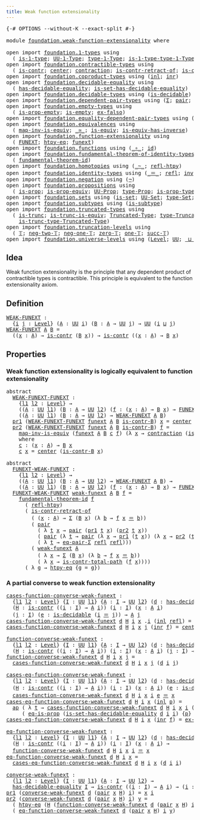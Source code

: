 ```yaml
---
title: Weak function extensionality
---
```


<pre class="Agda"><a id="54" class="Symbol">{-#</a> <a id="58" class="Keyword">OPTIONS</a> <a id="66" class="Pragma">--without-K</a> <a id="78" class="Pragma">--exact-split</a> <a id="92" class="Symbol">#-}</a>

<a id="97" class="Keyword">module</a> <a id="104" href="foundation.weak-function-extensionality.html" class="Module">foundation.weak-function-extensionality</a> <a id="144" class="Keyword">where</a>

<a id="151" class="Keyword">open</a> <a id="156" class="Keyword">import</a> <a id="163" href="foundation.1-types.html" class="Module">foundation.1-types</a> <a id="182" class="Keyword">using</a>
  <a id="190" class="Symbol">(</a> <a id="192" href="foundation-core.1-types.html#668" class="Function">is-1-type</a><a id="201" class="Symbol">;</a> <a id="203" href="foundation-core.1-types.html#734" class="Function">UU-1-Type</a><a id="212" class="Symbol">;</a> <a id="214" href="foundation-core.1-types.html#806" class="Function">type-1-Type</a><a id="225" class="Symbol">;</a> <a id="227" href="foundation-core.1-types.html#883" class="Function">is-1-type-type-1-Type</a><a id="248" class="Symbol">)</a>
<a id="250" class="Keyword">open</a> <a id="255" class="Keyword">import</a> <a id="262" href="foundation.contractible-types.html" class="Module">foundation.contractible-types</a> <a id="292" class="Keyword">using</a>
  <a id="300" class="Symbol">(</a> <a id="302" href="foundation-core.contractible-types.html#1006" class="Function">is-contr</a><a id="310" class="Symbol">;</a> <a id="312" href="foundation-core.contractible-types.html#1098" class="Function">center</a><a id="318" class="Symbol">;</a> <a id="320" href="foundation-core.contractible-types.html#1438" class="Function">contraction</a><a id="331" class="Symbol">;</a> <a id="333" href="foundation-core.contractible-types.html#2626" class="Function">is-contr-retract-of</a><a id="352" class="Symbol">;</a> <a id="354" href="foundation-core.contractible-types.html#2046" class="Function">is-contr-total-path</a><a id="373" class="Symbol">)</a>
<a id="375" class="Keyword">open</a> <a id="380" class="Keyword">import</a> <a id="387" href="foundation.coproduct-types.html" class="Module">foundation.coproduct-types</a> <a id="414" class="Keyword">using</a> <a id="420" class="Symbol">(</a><a id="421" href="foundation.coproduct-types.html#1253" class="InductiveConstructor">inl</a><a id="424" class="Symbol">;</a> <a id="426" href="foundation.coproduct-types.html#1276" class="InductiveConstructor">inr</a><a id="429" class="Symbol">)</a>
<a id="431" class="Keyword">open</a> <a id="436" class="Keyword">import</a> <a id="443" href="foundation.decidable-equality.html" class="Module">foundation.decidable-equality</a> <a id="473" class="Keyword">using</a>
  <a id="481" class="Symbol">(</a> <a id="483" href="foundation.decidable-equality.html#1799" class="Function">has-decidable-equality</a><a id="505" class="Symbol">;</a> <a id="507" href="foundation.decidable-equality.html#6967" class="Function">is-set-has-decidable-equality</a><a id="536" class="Symbol">)</a>
<a id="538" class="Keyword">open</a> <a id="543" class="Keyword">import</a> <a id="550" href="foundation.decidable-types.html" class="Module">foundation.decidable-types</a> <a id="577" class="Keyword">using</a> <a id="583" class="Symbol">(</a><a id="584" href="foundation.decidable-types.html#1918" class="Function">is-decidable</a><a id="596" class="Symbol">)</a>
<a id="598" class="Keyword">open</a> <a id="603" class="Keyword">import</a> <a id="610" href="foundation.dependent-pair-types.html" class="Module">foundation.dependent-pair-types</a> <a id="642" class="Keyword">using</a> <a id="648" class="Symbol">(</a><a id="649" href="foundation-core.dependent-pair-types.html#515" class="Record">Σ</a><a id="650" class="Symbol">;</a> <a id="652" href="foundation-core.dependent-pair-types.html#588" class="InductiveConstructor">pair</a><a id="656" class="Symbol">;</a> <a id="658" href="foundation-core.dependent-pair-types.html#605" class="Field">pr1</a><a id="661" class="Symbol">;</a> <a id="663" href="foundation-core.dependent-pair-types.html#617" class="Field">pr2</a><a id="666" class="Symbol">)</a>
<a id="668" class="Keyword">open</a> <a id="673" class="Keyword">import</a> <a id="680" href="foundation.empty-types.html" class="Module">foundation.empty-types</a> <a id="703" class="Keyword">using</a>
  <a id="711" class="Symbol">(</a> <a id="713" href="foundation-core.empty-types.html#2377" class="Function">is-prop-empty</a><a id="726" class="Symbol">;</a> <a id="728" href="foundation-core.empty-types.html#1228" class="Function">is-empty</a><a id="736" class="Symbol">;</a> <a id="738" href="foundation-core.empty-types.html#1160" class="Function">ex-falso</a><a id="746" class="Symbol">)</a>
<a id="748" class="Keyword">open</a> <a id="753" class="Keyword">import</a> <a id="760" href="foundation.equality-dependent-pair-types.html" class="Module">foundation.equality-dependent-pair-types</a> <a id="801" class="Keyword">using</a> <a id="807" class="Symbol">(</a><a id="808" href="foundation.equality-dependent-pair-types.html#1481" class="Function">eq-pair-Σ</a><a id="817" class="Symbol">)</a>
<a id="819" class="Keyword">open</a> <a id="824" class="Keyword">import</a> <a id="831" href="foundation.equivalences.html" class="Module">foundation.equivalences</a> <a id="855" class="Keyword">using</a>
  <a id="863" class="Symbol">(</a> <a id="865" href="foundation-core.equivalences.html#4187" class="Function">map-inv-is-equiv</a><a id="881" class="Symbol">;</a> <a id="883" href="foundation-core.equivalences.html#1621" class="Function Operator">_≃_</a><a id="886" class="Symbol">;</a> <a id="888" href="foundation-core.equivalences.html#1556" class="Function">is-equiv</a><a id="896" class="Symbol">;</a> <a id="898" href="foundation-core.equivalences.html#3013" class="Function">is-equiv-has-inverse</a><a id="918" class="Symbol">)</a>
<a id="920" class="Keyword">open</a> <a id="925" class="Keyword">import</a> <a id="932" href="foundation.function-extensionality.html" class="Module">foundation.function-extensionality</a> <a id="967" class="Keyword">using</a>
  <a id="975" class="Symbol">(</a> <a id="977" href="foundation-core.function-extensionality.html#1047" class="Function">FUNEXT</a><a id="983" class="Symbol">;</a> <a id="985" href="foundation-core.function-extensionality.html#965" class="Function">htpy-eq</a><a id="992" class="Symbol">;</a> <a id="994" href="foundation-core.function-extensionality.html#1258" class="Postulate">funext</a><a id="1000" class="Symbol">)</a>
<a id="1002" class="Keyword">open</a> <a id="1007" class="Keyword">import</a> <a id="1014" href="foundation.functions.html" class="Module">foundation.functions</a> <a id="1035" class="Keyword">using</a> <a id="1041" class="Symbol">(</a><a id="1042" href="foundation-core.functions.html#420" class="Function Operator">_∘_</a><a id="1045" class="Symbol">;</a> <a id="1047" href="foundation-core.functions.html#322" class="Function">id</a><a id="1049" class="Symbol">)</a>
<a id="1051" class="Keyword">open</a> <a id="1056" class="Keyword">import</a> <a id="1063" href="foundation.fundamental-theorem-of-identity-types.html" class="Module">foundation.fundamental-theorem-of-identity-types</a> <a id="1112" class="Keyword">using</a>
  <a id="1120" class="Symbol">(</a> <a id="1122" href="foundation-core.fundamental-theorem-of-identity-types.html#1904" class="Function">fundamental-theorem-id</a><a id="1144" class="Symbol">)</a>
<a id="1146" class="Keyword">open</a> <a id="1151" class="Keyword">import</a> <a id="1158" href="foundation.homotopies.html" class="Module">foundation.homotopies</a> <a id="1180" class="Keyword">using</a> <a id="1186" class="Symbol">(</a><a id="1187" href="foundation-core.homotopies.html#627" class="Function Operator">_~_</a><a id="1190" class="Symbol">;</a> <a id="1192" href="foundation-core.homotopies.html#741" class="Function">refl-htpy</a><a id="1201" class="Symbol">)</a>
<a id="1203" class="Keyword">open</a> <a id="1208" class="Keyword">import</a> <a id="1215" href="foundation.identity-types.html" class="Module">foundation.identity-types</a> <a id="1241" class="Keyword">using</a> <a id="1247" class="Symbol">(</a><a id="1248" href="foundation-core.identity-types.html#1865" class="Function Operator">_＝_</a><a id="1251" class="Symbol">;</a> <a id="1253" href="foundation-core.identity-types.html#1820" class="InductiveConstructor">refl</a><a id="1257" class="Symbol">;</a> <a id="1259" href="foundation-core.identity-types.html#2729" class="Function">inv</a><a id="1262" class="Symbol">;</a> <a id="1264" href="foundation-core.identity-types.html#2425" class="Function Operator">_∙_</a><a id="1267" class="Symbol">;</a> <a id="1269" href="foundation-core.identity-types.html#4003" class="Function">ap</a><a id="1271" class="Symbol">)</a>
<a id="1273" class="Keyword">open</a> <a id="1278" class="Keyword">import</a> <a id="1285" href="foundation.negation.html" class="Module">foundation.negation</a> <a id="1305" class="Keyword">using</a> <a id="1311" class="Symbol">(</a><a id="1312" href="foundation-core.negation.html#465" class="Function">¬</a><a id="1313" class="Symbol">)</a>
<a id="1315" class="Keyword">open</a> <a id="1320" class="Keyword">import</a> <a id="1327" href="foundation.propositions.html" class="Module">foundation.propositions</a> <a id="1351" class="Keyword">using</a>
  <a id="1359" class="Symbol">(</a> <a id="1361" href="foundation-core.propositions.html#1309" class="Function">is-prop</a><a id="1368" class="Symbol">;</a> <a id="1370" href="foundation-core.propositions.html#4526" class="Function">is-prop-equiv</a><a id="1383" class="Symbol">;</a> <a id="1385" href="foundation-core.propositions.html#1393" class="Function">UU-Prop</a><a id="1392" class="Symbol">;</a> <a id="1394" href="foundation-core.propositions.html#1495" class="Function">type-Prop</a><a id="1403" class="Symbol">;</a> <a id="1405" href="foundation-core.propositions.html#1562" class="Function">is-prop-type-Prop</a><a id="1422" class="Symbol">;</a> <a id="1424" href="foundation-core.propositions.html#2719" class="Function">eq-is-prop</a><a id="1434" class="Symbol">)</a>
<a id="1436" class="Keyword">open</a> <a id="1441" class="Keyword">import</a> <a id="1448" href="foundation.sets.html" class="Module">foundation.sets</a> <a id="1464" class="Keyword">using</a> <a id="1470" class="Symbol">(</a><a id="1471" href="foundation-core.sets.html#1113" class="Function">is-set</a><a id="1477" class="Symbol">;</a> <a id="1479" href="foundation-core.sets.html#1190" class="Function">UU-Set</a><a id="1485" class="Symbol">;</a> <a id="1487" href="foundation-core.sets.html#1304" class="Function">type-Set</a><a id="1495" class="Symbol">;</a> <a id="1497" href="foundation-core.sets.html#1355" class="Function">is-set-type-Set</a><a id="1512" class="Symbol">)</a>
<a id="1514" class="Keyword">open</a> <a id="1519" class="Keyword">import</a> <a id="1526" href="foundation.subtypes.html" class="Module">foundation.subtypes</a> <a id="1546" class="Keyword">using</a> <a id="1552" class="Symbol">(</a><a id="1553" href="foundation-core.subtypes.html#2088" class="Function">is-subtype</a><a id="1563" class="Symbol">)</a>
<a id="1565" class="Keyword">open</a> <a id="1570" class="Keyword">import</a> <a id="1577" href="foundation.truncated-types.html" class="Module">foundation.truncated-types</a> <a id="1604" class="Keyword">using</a>
  <a id="1612" class="Symbol">(</a> <a id="1614" href="foundation-core.truncated-types.html#1741" class="Function">is-trunc</a><a id="1622" class="Symbol">;</a> <a id="1624" href="foundation-core.truncated-types.html#4163" class="Function">is-trunc-is-equiv</a><a id="1641" class="Symbol">;</a> <a id="1643" href="foundation-core.truncated-types.html#1925" class="Function">Truncated-Type</a><a id="1657" class="Symbol">;</a> <a id="1659" href="foundation-core.truncated-types.html#2060" class="Function">type-Truncated-Type</a><a id="1678" class="Symbol">;</a>
    <a id="1684" href="foundation-core.truncated-types.html#2152" class="Function">is-trunc-type-Truncated-Type</a><a id="1712" class="Symbol">)</a>
<a id="1714" class="Keyword">open</a> <a id="1719" class="Keyword">import</a> <a id="1726" href="foundation.truncation-levels.html" class="Module">foundation.truncation-levels</a> <a id="1755" class="Keyword">using</a>
  <a id="1763" class="Symbol">(</a> <a id="1765" href="foundation-core.truncation-levels.html#395" class="Datatype">𝕋</a><a id="1766" class="Symbol">;</a> <a id="1768" href="foundation-core.truncation-levels.html#416" class="InductiveConstructor">neg-two-𝕋</a><a id="1777" class="Symbol">;</a> <a id="1779" href="foundation-core.truncation-levels.html#448" class="Function">neg-one-𝕋</a><a id="1788" class="Symbol">;</a> <a id="1790" href="foundation-core.truncation-levels.html#492" class="Function">zero-𝕋</a><a id="1796" class="Symbol">;</a> <a id="1798" href="foundation-core.truncation-levels.html#530" class="Function">one-𝕋</a><a id="1803" class="Symbol">;</a> <a id="1805" href="foundation-core.truncation-levels.html#432" class="InductiveConstructor">succ-𝕋</a><a id="1811" class="Symbol">)</a>
<a id="1813" class="Keyword">open</a> <a id="1818" class="Keyword">import</a> <a id="1825" href="foundation.universe-levels.html" class="Module">foundation.universe-levels</a> <a id="1852" class="Keyword">using</a> <a id="1858" class="Symbol">(</a><a id="1859" href="Agda.Primitive.html#597" class="Postulate">Level</a><a id="1864" class="Symbol">;</a> <a id="1866" href="foundation-core.universe-levels.html#235" class="Primitive">UU</a><a id="1868" class="Symbol">;</a> <a id="1870" href="Agda.Primitive.html#810" class="Primitive Operator">_⊔_</a><a id="1873" class="Symbol">)</a>
</pre>
## Idea

Weak function extensionality is the principle that any dependent product of contractible types is contractible. This principle is equivalent to the function extensionality axiom.

## Definition

<pre class="Agda"><a id="WEAK-FUNEXT"></a><a id="2092" href="foundation.weak-function-extensionality.html#2092" class="Function">WEAK-FUNEXT</a> <a id="2104" class="Symbol">:</a>
  <a id="2108" class="Symbol">{</a><a id="2109" href="foundation.weak-function-extensionality.html#2109" class="Bound">i</a> <a id="2111" href="foundation.weak-function-extensionality.html#2111" class="Bound">j</a> <a id="2113" class="Symbol">:</a> <a id="2115" href="Agda.Primitive.html#597" class="Postulate">Level</a><a id="2120" class="Symbol">}</a> <a id="2122" class="Symbol">(</a><a id="2123" href="foundation.weak-function-extensionality.html#2123" class="Bound">A</a> <a id="2125" class="Symbol">:</a> <a id="2127" href="foundation-core.universe-levels.html#235" class="Primitive">UU</a> <a id="2130" href="foundation.weak-function-extensionality.html#2109" class="Bound">i</a><a id="2131" class="Symbol">)</a> <a id="2133" class="Symbol">(</a><a id="2134" href="foundation.weak-function-extensionality.html#2134" class="Bound">B</a> <a id="2136" class="Symbol">:</a> <a id="2138" href="foundation.weak-function-extensionality.html#2123" class="Bound">A</a> <a id="2140" class="Symbol">→</a> <a id="2142" href="foundation-core.universe-levels.html#235" class="Primitive">UU</a> <a id="2145" href="foundation.weak-function-extensionality.html#2111" class="Bound">j</a><a id="2146" class="Symbol">)</a> <a id="2148" class="Symbol">→</a> <a id="2150" href="foundation-core.universe-levels.html#235" class="Primitive">UU</a> <a id="2153" class="Symbol">(</a><a id="2154" href="foundation.weak-function-extensionality.html#2109" class="Bound">i</a> <a id="2156" href="Agda.Primitive.html#810" class="Primitive Operator">⊔</a> <a id="2158" href="foundation.weak-function-extensionality.html#2111" class="Bound">j</a><a id="2159" class="Symbol">)</a>
<a id="2161" href="foundation.weak-function-extensionality.html#2092" class="Function">WEAK-FUNEXT</a> <a id="2173" href="foundation.weak-function-extensionality.html#2173" class="Bound">A</a> <a id="2175" href="foundation.weak-function-extensionality.html#2175" class="Bound">B</a> <a id="2177" class="Symbol">=</a>
  <a id="2181" class="Symbol">((</a><a id="2183" href="foundation.weak-function-extensionality.html#2183" class="Bound">x</a> <a id="2185" class="Symbol">:</a> <a id="2187" href="foundation.weak-function-extensionality.html#2173" class="Bound">A</a><a id="2188" class="Symbol">)</a> <a id="2190" class="Symbol">→</a> <a id="2192" href="foundation-core.contractible-types.html#1006" class="Function">is-contr</a> <a id="2201" class="Symbol">(</a><a id="2202" href="foundation.weak-function-extensionality.html#2175" class="Bound">B</a> <a id="2204" href="foundation.weak-function-extensionality.html#2183" class="Bound">x</a><a id="2205" class="Symbol">))</a> <a id="2208" class="Symbol">→</a> <a id="2210" href="foundation-core.contractible-types.html#1006" class="Function">is-contr</a> <a id="2219" class="Symbol">((</a><a id="2221" href="foundation.weak-function-extensionality.html#2221" class="Bound">x</a> <a id="2223" class="Symbol">:</a> <a id="2225" href="foundation.weak-function-extensionality.html#2173" class="Bound">A</a><a id="2226" class="Symbol">)</a> <a id="2228" class="Symbol">→</a> <a id="2230" href="foundation.weak-function-extensionality.html#2175" class="Bound">B</a> <a id="2232" href="foundation.weak-function-extensionality.html#2221" class="Bound">x</a><a id="2233" class="Symbol">)</a>
</pre>
## Properties

### Weak function extensionality is logically equivalent to function extensionality

<pre class="Agda"><a id="2348" class="Keyword">abstract</a>
  <a id="WEAK-FUNEXT-FUNEXT"></a><a id="2359" href="foundation.weak-function-extensionality.html#2359" class="Function">WEAK-FUNEXT-FUNEXT</a> <a id="2378" class="Symbol">:</a>
    <a id="2384" class="Symbol">{</a><a id="2385" href="foundation.weak-function-extensionality.html#2385" class="Bound">l1</a> <a id="2388" href="foundation.weak-function-extensionality.html#2388" class="Bound">l2</a> <a id="2391" class="Symbol">:</a> <a id="2393" href="Agda.Primitive.html#597" class="Postulate">Level</a><a id="2398" class="Symbol">}</a> <a id="2400" class="Symbol">→</a>
    <a id="2406" class="Symbol">((</a><a id="2408" href="foundation.weak-function-extensionality.html#2408" class="Bound">A</a> <a id="2410" class="Symbol">:</a> <a id="2412" href="foundation-core.universe-levels.html#235" class="Primitive">UU</a> <a id="2415" href="foundation.weak-function-extensionality.html#2385" class="Bound">l1</a><a id="2417" class="Symbol">)</a> <a id="2419" class="Symbol">(</a><a id="2420" href="foundation.weak-function-extensionality.html#2420" class="Bound">B</a> <a id="2422" class="Symbol">:</a> <a id="2424" href="foundation.weak-function-extensionality.html#2408" class="Bound">A</a> <a id="2426" class="Symbol">→</a> <a id="2428" href="foundation-core.universe-levels.html#235" class="Primitive">UU</a> <a id="2431" href="foundation.weak-function-extensionality.html#2388" class="Bound">l2</a><a id="2433" class="Symbol">)</a> <a id="2435" class="Symbol">(</a><a id="2436" href="foundation.weak-function-extensionality.html#2436" class="Bound">f</a> <a id="2438" class="Symbol">:</a> <a id="2440" class="Symbol">(</a><a id="2441" href="foundation.weak-function-extensionality.html#2441" class="Bound">x</a> <a id="2443" class="Symbol">:</a> <a id="2445" href="foundation.weak-function-extensionality.html#2408" class="Bound">A</a><a id="2446" class="Symbol">)</a> <a id="2448" class="Symbol">→</a> <a id="2450" href="foundation.weak-function-extensionality.html#2420" class="Bound">B</a> <a id="2452" href="foundation.weak-function-extensionality.html#2441" class="Bound">x</a><a id="2453" class="Symbol">)</a> <a id="2455" class="Symbol">→</a> <a id="2457" href="foundation-core.function-extensionality.html#1047" class="Function">FUNEXT</a> <a id="2464" href="foundation.weak-function-extensionality.html#2436" class="Bound">f</a><a id="2465" class="Symbol">)</a> <a id="2467" class="Symbol">→</a>
    <a id="2473" class="Symbol">((</a><a id="2475" href="foundation.weak-function-extensionality.html#2475" class="Bound">A</a> <a id="2477" class="Symbol">:</a> <a id="2479" href="foundation-core.universe-levels.html#235" class="Primitive">UU</a> <a id="2482" href="foundation.weak-function-extensionality.html#2385" class="Bound">l1</a><a id="2484" class="Symbol">)</a> <a id="2486" class="Symbol">(</a><a id="2487" href="foundation.weak-function-extensionality.html#2487" class="Bound">B</a> <a id="2489" class="Symbol">:</a> <a id="2491" href="foundation.weak-function-extensionality.html#2475" class="Bound">A</a> <a id="2493" class="Symbol">→</a> <a id="2495" href="foundation-core.universe-levels.html#235" class="Primitive">UU</a> <a id="2498" href="foundation.weak-function-extensionality.html#2388" class="Bound">l2</a><a id="2500" class="Symbol">)</a> <a id="2502" class="Symbol">→</a> <a id="2504" href="foundation.weak-function-extensionality.html#2092" class="Function">WEAK-FUNEXT</a> <a id="2516" href="foundation.weak-function-extensionality.html#2475" class="Bound">A</a> <a id="2518" href="foundation.weak-function-extensionality.html#2487" class="Bound">B</a><a id="2519" class="Symbol">)</a>
  <a id="2523" href="foundation-core.dependent-pair-types.html#605" class="Field">pr1</a> <a id="2527" class="Symbol">(</a><a id="2528" href="foundation.weak-function-extensionality.html#2359" class="Function">WEAK-FUNEXT-FUNEXT</a> <a id="2547" href="foundation.weak-function-extensionality.html#2547" class="Bound">funext</a> <a id="2554" href="foundation.weak-function-extensionality.html#2554" class="Bound">A</a> <a id="2556" href="foundation.weak-function-extensionality.html#2556" class="Bound">B</a> <a id="2558" href="foundation.weak-function-extensionality.html#2558" class="Bound">is-contr-B</a><a id="2568" class="Symbol">)</a> <a id="2570" href="foundation.weak-function-extensionality.html#2570" class="Bound">x</a> <a id="2572" class="Symbol">=</a> <a id="2574" href="foundation-core.contractible-types.html#1098" class="Function">center</a> <a id="2581" class="Symbol">(</a><a id="2582" href="foundation.weak-function-extensionality.html#2558" class="Bound">is-contr-B</a> <a id="2593" href="foundation.weak-function-extensionality.html#2570" class="Bound">x</a><a id="2594" class="Symbol">)</a>
  <a id="2598" href="foundation-core.dependent-pair-types.html#617" class="Field">pr2</a> <a id="2602" class="Symbol">(</a><a id="2603" href="foundation.weak-function-extensionality.html#2359" class="Function">WEAK-FUNEXT-FUNEXT</a> <a id="2622" href="foundation.weak-function-extensionality.html#2622" class="Bound">funext</a> <a id="2629" href="foundation.weak-function-extensionality.html#2629" class="Bound">A</a> <a id="2631" href="foundation.weak-function-extensionality.html#2631" class="Bound">B</a> <a id="2633" href="foundation.weak-function-extensionality.html#2633" class="Bound">is-contr-B</a><a id="2643" class="Symbol">)</a> <a id="2645" href="foundation.weak-function-extensionality.html#2645" class="Bound">f</a> <a id="2647" class="Symbol">=</a>
    <a id="2653" href="foundation-core.equivalences.html#4187" class="Function">map-inv-is-equiv</a> <a id="2670" class="Symbol">(</a><a id="2671" href="foundation.weak-function-extensionality.html#2622" class="Bound">funext</a> <a id="2678" href="foundation.weak-function-extensionality.html#2629" class="Bound">A</a> <a id="2680" href="foundation.weak-function-extensionality.html#2631" class="Bound">B</a> <a id="2682" href="foundation.weak-function-extensionality.html#2742" class="Function">c</a> <a id="2684" href="foundation.weak-function-extensionality.html#2645" class="Bound">f</a><a id="2685" class="Symbol">)</a> <a id="2687" class="Symbol">(λ</a> <a id="2690" href="foundation.weak-function-extensionality.html#2690" class="Bound">x</a> <a id="2692" class="Symbol">→</a> <a id="2694" href="foundation-core.contractible-types.html#1438" class="Function">contraction</a> <a id="2706" class="Symbol">(</a><a id="2707" href="foundation.weak-function-extensionality.html#2633" class="Bound">is-contr-B</a> <a id="2718" href="foundation.weak-function-extensionality.html#2690" class="Bound">x</a><a id="2719" class="Symbol">)</a> <a id="2721" class="Symbol">(</a><a id="2722" href="foundation.weak-function-extensionality.html#2645" class="Bound">f</a> <a id="2724" href="foundation.weak-function-extensionality.html#2690" class="Bound">x</a><a id="2725" class="Symbol">))</a>
    <a id="2732" class="Keyword">where</a>
    <a id="2742" href="foundation.weak-function-extensionality.html#2742" class="Function">c</a> <a id="2744" class="Symbol">:</a> <a id="2746" class="Symbol">(</a><a id="2747" href="foundation.weak-function-extensionality.html#2747" class="Bound">x</a> <a id="2749" class="Symbol">:</a> <a id="2751" href="foundation.weak-function-extensionality.html#2629" class="Bound">A</a><a id="2752" class="Symbol">)</a> <a id="2754" class="Symbol">→</a> <a id="2756" href="foundation.weak-function-extensionality.html#2631" class="Bound">B</a> <a id="2758" href="foundation.weak-function-extensionality.html#2747" class="Bound">x</a>
    <a id="2764" href="foundation.weak-function-extensionality.html#2742" class="Function">c</a> <a id="2766" href="foundation.weak-function-extensionality.html#2766" class="Bound">x</a> <a id="2768" class="Symbol">=</a> <a id="2770" href="foundation-core.contractible-types.html#1098" class="Function">center</a> <a id="2777" class="Symbol">(</a><a id="2778" href="foundation.weak-function-extensionality.html#2633" class="Bound">is-contr-B</a> <a id="2789" href="foundation.weak-function-extensionality.html#2766" class="Bound">x</a><a id="2790" class="Symbol">)</a>

<a id="2793" class="Keyword">abstract</a>
  <a id="FUNEXT-WEAK-FUNEXT"></a><a id="2804" href="foundation.weak-function-extensionality.html#2804" class="Function">FUNEXT-WEAK-FUNEXT</a> <a id="2823" class="Symbol">:</a>
    <a id="2829" class="Symbol">{</a><a id="2830" href="foundation.weak-function-extensionality.html#2830" class="Bound">l1</a> <a id="2833" href="foundation.weak-function-extensionality.html#2833" class="Bound">l2</a> <a id="2836" class="Symbol">:</a> <a id="2838" href="Agda.Primitive.html#597" class="Postulate">Level</a><a id="2843" class="Symbol">}</a> <a id="2845" class="Symbol">→</a>
    <a id="2851" class="Symbol">((</a><a id="2853" href="foundation.weak-function-extensionality.html#2853" class="Bound">A</a> <a id="2855" class="Symbol">:</a> <a id="2857" href="foundation-core.universe-levels.html#235" class="Primitive">UU</a> <a id="2860" href="foundation.weak-function-extensionality.html#2830" class="Bound">l1</a><a id="2862" class="Symbol">)</a> <a id="2864" class="Symbol">(</a><a id="2865" href="foundation.weak-function-extensionality.html#2865" class="Bound">B</a> <a id="2867" class="Symbol">:</a> <a id="2869" href="foundation.weak-function-extensionality.html#2853" class="Bound">A</a> <a id="2871" class="Symbol">→</a> <a id="2873" href="foundation-core.universe-levels.html#235" class="Primitive">UU</a> <a id="2876" href="foundation.weak-function-extensionality.html#2833" class="Bound">l2</a><a id="2878" class="Symbol">)</a> <a id="2880" class="Symbol">→</a> <a id="2882" href="foundation.weak-function-extensionality.html#2092" class="Function">WEAK-FUNEXT</a> <a id="2894" href="foundation.weak-function-extensionality.html#2853" class="Bound">A</a> <a id="2896" href="foundation.weak-function-extensionality.html#2865" class="Bound">B</a><a id="2897" class="Symbol">)</a> <a id="2899" class="Symbol">→</a>
    <a id="2905" class="Symbol">((</a><a id="2907" href="foundation.weak-function-extensionality.html#2907" class="Bound">A</a> <a id="2909" class="Symbol">:</a> <a id="2911" href="foundation-core.universe-levels.html#235" class="Primitive">UU</a> <a id="2914" href="foundation.weak-function-extensionality.html#2830" class="Bound">l1</a><a id="2916" class="Symbol">)</a> <a id="2918" class="Symbol">(</a><a id="2919" href="foundation.weak-function-extensionality.html#2919" class="Bound">B</a> <a id="2921" class="Symbol">:</a> <a id="2923" href="foundation.weak-function-extensionality.html#2907" class="Bound">A</a> <a id="2925" class="Symbol">→</a> <a id="2927" href="foundation-core.universe-levels.html#235" class="Primitive">UU</a> <a id="2930" href="foundation.weak-function-extensionality.html#2833" class="Bound">l2</a><a id="2932" class="Symbol">)</a> <a id="2934" class="Symbol">(</a><a id="2935" href="foundation.weak-function-extensionality.html#2935" class="Bound">f</a> <a id="2937" class="Symbol">:</a> <a id="2939" class="Symbol">(</a><a id="2940" href="foundation.weak-function-extensionality.html#2940" class="Bound">x</a> <a id="2942" class="Symbol">:</a> <a id="2944" href="foundation.weak-function-extensionality.html#2907" class="Bound">A</a><a id="2945" class="Symbol">)</a> <a id="2947" class="Symbol">→</a> <a id="2949" href="foundation.weak-function-extensionality.html#2919" class="Bound">B</a> <a id="2951" href="foundation.weak-function-extensionality.html#2940" class="Bound">x</a><a id="2952" class="Symbol">)</a> <a id="2954" class="Symbol">→</a> <a id="2956" href="foundation-core.function-extensionality.html#1047" class="Function">FUNEXT</a> <a id="2963" href="foundation.weak-function-extensionality.html#2935" class="Bound">f</a><a id="2964" class="Symbol">)</a>
  <a id="2968" href="foundation.weak-function-extensionality.html#2804" class="Function">FUNEXT-WEAK-FUNEXT</a> <a id="2987" href="foundation.weak-function-extensionality.html#2987" class="Bound">weak-funext</a> <a id="2999" href="foundation.weak-function-extensionality.html#2999" class="Bound">A</a> <a id="3001" href="foundation.weak-function-extensionality.html#3001" class="Bound">B</a> <a id="3003" href="foundation.weak-function-extensionality.html#3003" class="Bound">f</a> <a id="3005" class="Symbol">=</a>
    <a id="3011" href="foundation-core.fundamental-theorem-of-identity-types.html#1904" class="Function">fundamental-theorem-id</a> <a id="3034" href="foundation.weak-function-extensionality.html#3003" class="Bound">f</a>
      <a id="3042" class="Symbol">(</a> <a id="3044" href="foundation-core.homotopies.html#741" class="Function">refl-htpy</a><a id="3053" class="Symbol">)</a>
      <a id="3061" class="Symbol">(</a> <a id="3063" href="foundation-core.contractible-types.html#2626" class="Function">is-contr-retract-of</a>
        <a id="3091" class="Symbol">(</a> <a id="3093" class="Symbol">(</a><a id="3094" href="foundation.weak-function-extensionality.html#3094" class="Bound">x</a> <a id="3096" class="Symbol">:</a> <a id="3098" href="foundation.weak-function-extensionality.html#2999" class="Bound">A</a><a id="3099" class="Symbol">)</a> <a id="3101" class="Symbol">→</a> <a id="3103" href="foundation-core.dependent-pair-types.html#515" class="Record">Σ</a> <a id="3105" class="Symbol">(</a><a id="3106" href="foundation.weak-function-extensionality.html#3001" class="Bound">B</a> <a id="3108" href="foundation.weak-function-extensionality.html#3094" class="Bound">x</a><a id="3109" class="Symbol">)</a> <a id="3111" class="Symbol">(λ</a> <a id="3114" href="foundation.weak-function-extensionality.html#3114" class="Bound">b</a> <a id="3116" class="Symbol">→</a> <a id="3118" href="foundation.weak-function-extensionality.html#3003" class="Bound">f</a> <a id="3120" href="foundation.weak-function-extensionality.html#3094" class="Bound">x</a> <a id="3122" href="foundation-core.identity-types.html#1865" class="Function Operator">＝</a> <a id="3124" href="foundation.weak-function-extensionality.html#3114" class="Bound">b</a><a id="3125" class="Symbol">))</a>
        <a id="3136" class="Symbol">(</a> <a id="3138" href="foundation-core.dependent-pair-types.html#588" class="InductiveConstructor">pair</a>
          <a id="3153" class="Symbol">(</a> <a id="3155" class="Symbol">λ</a> <a id="3157" href="foundation.weak-function-extensionality.html#3157" class="Bound">t</a> <a id="3159" href="foundation.weak-function-extensionality.html#3159" class="Bound">x</a> <a id="3161" class="Symbol">→</a> <a id="3163" href="foundation-core.dependent-pair-types.html#588" class="InductiveConstructor">pair</a> <a id="3168" class="Symbol">(</a><a id="3169" href="foundation-core.dependent-pair-types.html#605" class="Field">pr1</a> <a id="3173" href="foundation.weak-function-extensionality.html#3157" class="Bound">t</a> <a id="3175" href="foundation.weak-function-extensionality.html#3159" class="Bound">x</a><a id="3176" class="Symbol">)</a> <a id="3178" class="Symbol">(</a><a id="3179" href="foundation-core.dependent-pair-types.html#617" class="Field">pr2</a> <a id="3183" href="foundation.weak-function-extensionality.html#3157" class="Bound">t</a> <a id="3185" href="foundation.weak-function-extensionality.html#3159" class="Bound">x</a><a id="3186" class="Symbol">))</a>
          <a id="3199" class="Symbol">(</a> <a id="3201" href="foundation-core.dependent-pair-types.html#588" class="InductiveConstructor">pair</a> <a id="3206" class="Symbol">(λ</a> <a id="3209" href="foundation.weak-function-extensionality.html#3209" class="Bound">t</a> <a id="3211" class="Symbol">→</a> <a id="3213" href="foundation-core.dependent-pair-types.html#588" class="InductiveConstructor">pair</a> <a id="3218" class="Symbol">(λ</a> <a id="3221" href="foundation.weak-function-extensionality.html#3221" class="Bound">x</a> <a id="3223" class="Symbol">→</a> <a id="3225" href="foundation-core.dependent-pair-types.html#605" class="Field">pr1</a> <a id="3229" class="Symbol">(</a><a id="3230" href="foundation.weak-function-extensionality.html#3209" class="Bound">t</a> <a id="3232" href="foundation.weak-function-extensionality.html#3221" class="Bound">x</a><a id="3233" class="Symbol">))</a> <a id="3236" class="Symbol">(λ</a> <a id="3239" href="foundation.weak-function-extensionality.html#3239" class="Bound">x</a> <a id="3241" class="Symbol">→</a> <a id="3243" href="foundation-core.dependent-pair-types.html#617" class="Field">pr2</a> <a id="3247" class="Symbol">(</a><a id="3248" href="foundation.weak-function-extensionality.html#3209" class="Bound">t</a> <a id="3250" href="foundation.weak-function-extensionality.html#3239" class="Bound">x</a><a id="3251" class="Symbol">)))</a>
          <a id="3265" class="Symbol">(</a> <a id="3267" class="Symbol">λ</a> <a id="3269" href="foundation.weak-function-extensionality.html#3269" class="Bound">t</a> <a id="3271" class="Symbol">→</a> <a id="3273" href="foundation.equality-dependent-pair-types.html#1481" class="Function">eq-pair-Σ</a> <a id="3283" href="foundation-core.identity-types.html#1820" class="InductiveConstructor">refl</a> <a id="3288" href="foundation-core.identity-types.html#1820" class="InductiveConstructor">refl</a><a id="3292" class="Symbol">)))</a>
        <a id="3304" class="Symbol">(</a> <a id="3306" href="foundation.weak-function-extensionality.html#2987" class="Bound">weak-funext</a> <a id="3318" href="foundation.weak-function-extensionality.html#2999" class="Bound">A</a>
          <a id="3330" class="Symbol">(</a> <a id="3332" class="Symbol">λ</a> <a id="3334" href="foundation.weak-function-extensionality.html#3334" class="Bound">x</a> <a id="3336" class="Symbol">→</a> <a id="3338" href="foundation-core.dependent-pair-types.html#515" class="Record">Σ</a> <a id="3340" class="Symbol">(</a><a id="3341" href="foundation.weak-function-extensionality.html#3001" class="Bound">B</a> <a id="3343" href="foundation.weak-function-extensionality.html#3334" class="Bound">x</a><a id="3344" class="Symbol">)</a> <a id="3346" class="Symbol">(λ</a> <a id="3349" href="foundation.weak-function-extensionality.html#3349" class="Bound">b</a> <a id="3351" class="Symbol">→</a> <a id="3353" href="foundation.weak-function-extensionality.html#3003" class="Bound">f</a> <a id="3355" href="foundation.weak-function-extensionality.html#3334" class="Bound">x</a> <a id="3357" href="foundation-core.identity-types.html#1865" class="Function Operator">＝</a> <a id="3359" href="foundation.weak-function-extensionality.html#3349" class="Bound">b</a><a id="3360" class="Symbol">))</a>
          <a id="3373" class="Symbol">(</a> <a id="3375" class="Symbol">λ</a> <a id="3377" href="foundation.weak-function-extensionality.html#3377" class="Bound">x</a> <a id="3379" class="Symbol">→</a> <a id="3381" href="foundation-core.contractible-types.html#2046" class="Function">is-contr-total-path</a> <a id="3401" class="Symbol">(</a><a id="3402" href="foundation.weak-function-extensionality.html#3003" class="Bound">f</a> <a id="3404" href="foundation.weak-function-extensionality.html#3377" class="Bound">x</a><a id="3405" class="Symbol">))))</a>
      <a id="3416" class="Symbol">(</a> <a id="3418" class="Symbol">λ</a> <a id="3420" href="foundation.weak-function-extensionality.html#3420" class="Bound">g</a> <a id="3422" class="Symbol">→</a> <a id="3424" href="foundation-core.function-extensionality.html#965" class="Function">htpy-eq</a> <a id="3432" class="Symbol">{</a><a id="3433" class="Argument">g</a> <a id="3435" class="Symbol">=</a> <a id="3437" href="foundation.weak-function-extensionality.html#3420" class="Bound">g</a><a id="3438" class="Symbol">})</a>
</pre>
### A partial converse to weak function extensionality

<pre class="Agda"><a id="cases-function-converse-weak-funext"></a><a id="3510" href="foundation.weak-function-extensionality.html#3510" class="Function">cases-function-converse-weak-funext</a> <a id="3546" class="Symbol">:</a>
  <a id="3550" class="Symbol">{</a><a id="3551" href="foundation.weak-function-extensionality.html#3551" class="Bound">l1</a> <a id="3554" href="foundation.weak-function-extensionality.html#3554" class="Bound">l2</a> <a id="3557" class="Symbol">:</a> <a id="3559" href="Agda.Primitive.html#597" class="Postulate">Level</a><a id="3564" class="Symbol">}</a> <a id="3566" class="Symbol">{</a><a id="3567" href="foundation.weak-function-extensionality.html#3567" class="Bound">I</a> <a id="3569" class="Symbol">:</a> <a id="3571" href="foundation-core.universe-levels.html#235" class="Primitive">UU</a> <a id="3574" href="foundation.weak-function-extensionality.html#3551" class="Bound">l1</a><a id="3576" class="Symbol">}</a> <a id="3578" class="Symbol">{</a><a id="3579" href="foundation.weak-function-extensionality.html#3579" class="Bound">A</a> <a id="3581" class="Symbol">:</a> <a id="3583" href="foundation.weak-function-extensionality.html#3567" class="Bound">I</a> <a id="3585" class="Symbol">→</a> <a id="3587" href="foundation-core.universe-levels.html#235" class="Primitive">UU</a> <a id="3590" href="foundation.weak-function-extensionality.html#3554" class="Bound">l2</a><a id="3592" class="Symbol">}</a> <a id="3594" class="Symbol">(</a><a id="3595" href="foundation.weak-function-extensionality.html#3595" class="Bound">d</a> <a id="3597" class="Symbol">:</a> <a id="3599" href="foundation.decidable-equality.html#1799" class="Function">has-decidable-equality</a> <a id="3622" href="foundation.weak-function-extensionality.html#3567" class="Bound">I</a><a id="3623" class="Symbol">)</a>
  <a id="3627" class="Symbol">(</a><a id="3628" href="foundation.weak-function-extensionality.html#3628" class="Bound">H</a> <a id="3630" class="Symbol">:</a> <a id="3632" href="foundation-core.contractible-types.html#1006" class="Function">is-contr</a> <a id="3641" class="Symbol">((</a><a id="3643" href="foundation.weak-function-extensionality.html#3643" class="Bound">i</a> <a id="3645" class="Symbol">:</a> <a id="3647" href="foundation.weak-function-extensionality.html#3567" class="Bound">I</a><a id="3648" class="Symbol">)</a> <a id="3650" class="Symbol">→</a> <a id="3652" href="foundation.weak-function-extensionality.html#3579" class="Bound">A</a> <a id="3654" href="foundation.weak-function-extensionality.html#3643" class="Bound">i</a><a id="3655" class="Symbol">))</a> <a id="3658" class="Symbol">(</a><a id="3659" href="foundation.weak-function-extensionality.html#3659" class="Bound">i</a> <a id="3661" class="Symbol">:</a> <a id="3663" href="foundation.weak-function-extensionality.html#3567" class="Bound">I</a><a id="3664" class="Symbol">)</a> <a id="3666" class="Symbol">(</a><a id="3667" href="foundation.weak-function-extensionality.html#3667" class="Bound">x</a> <a id="3669" class="Symbol">:</a> <a id="3671" href="foundation.weak-function-extensionality.html#3579" class="Bound">A</a> <a id="3673" href="foundation.weak-function-extensionality.html#3659" class="Bound">i</a><a id="3674" class="Symbol">)</a>
  <a id="3678" class="Symbol">(</a><a id="3679" href="foundation.weak-function-extensionality.html#3679" class="Bound">j</a> <a id="3681" class="Symbol">:</a> <a id="3683" href="foundation.weak-function-extensionality.html#3567" class="Bound">I</a><a id="3684" class="Symbol">)</a> <a id="3686" class="Symbol">(</a><a id="3687" href="foundation.weak-function-extensionality.html#3687" class="Bound">e</a> <a id="3689" class="Symbol">:</a> <a id="3691" href="foundation.decidable-types.html#1918" class="Function">is-decidable</a> <a id="3704" class="Symbol">(</a><a id="3705" href="foundation.weak-function-extensionality.html#3659" class="Bound">i</a> <a id="3707" href="foundation-core.identity-types.html#1865" class="Function Operator">＝</a> <a id="3709" href="foundation.weak-function-extensionality.html#3679" class="Bound">j</a><a id="3710" class="Symbol">))</a> <a id="3713" class="Symbol">→</a> <a id="3715" href="foundation.weak-function-extensionality.html#3579" class="Bound">A</a> <a id="3717" href="foundation.weak-function-extensionality.html#3679" class="Bound">j</a>
<a id="3719" href="foundation.weak-function-extensionality.html#3510" class="Function">cases-function-converse-weak-funext</a> <a id="3755" href="foundation.weak-function-extensionality.html#3755" class="Bound">d</a> <a id="3757" href="foundation.weak-function-extensionality.html#3757" class="Bound">H</a> <a id="3759" href="foundation.weak-function-extensionality.html#3759" class="Bound">i</a> <a id="3761" href="foundation.weak-function-extensionality.html#3761" class="Bound">x</a> <a id="3763" class="DottedPattern Symbol">.</a><a id="3764" href="foundation.weak-function-extensionality.html#3759" class="DottedPattern Bound">i</a> <a id="3766" class="Symbol">(</a><a id="3767" href="foundation.coproduct-types.html#1253" class="InductiveConstructor">inl</a> <a id="3771" href="foundation-core.identity-types.html#1820" class="InductiveConstructor">refl</a><a id="3775" class="Symbol">)</a> <a id="3777" class="Symbol">=</a> <a id="3779" href="foundation.weak-function-extensionality.html#3761" class="Bound">x</a>
<a id="3781" href="foundation.weak-function-extensionality.html#3510" class="Function">cases-function-converse-weak-funext</a> <a id="3817" href="foundation.weak-function-extensionality.html#3817" class="Bound">d</a> <a id="3819" href="foundation.weak-function-extensionality.html#3819" class="Bound">H</a> <a id="3821" href="foundation.weak-function-extensionality.html#3821" class="Bound">i</a> <a id="3823" href="foundation.weak-function-extensionality.html#3823" class="Bound">x</a> <a id="3825" href="foundation.weak-function-extensionality.html#3825" class="Bound">j</a> <a id="3827" class="Symbol">(</a><a id="3828" href="foundation.coproduct-types.html#1276" class="InductiveConstructor">inr</a> <a id="3832" href="foundation.weak-function-extensionality.html#3832" class="Bound">f</a><a id="3833" class="Symbol">)</a> <a id="3835" class="Symbol">=</a> <a id="3837" href="foundation-core.contractible-types.html#1098" class="Function">center</a> <a id="3844" href="foundation.weak-function-extensionality.html#3819" class="Bound">H</a> <a id="3846" href="foundation.weak-function-extensionality.html#3825" class="Bound">j</a>

<a id="function-converse-weak-funext"></a><a id="3849" href="foundation.weak-function-extensionality.html#3849" class="Function">function-converse-weak-funext</a> <a id="3879" class="Symbol">:</a>
  <a id="3883" class="Symbol">{</a><a id="3884" href="foundation.weak-function-extensionality.html#3884" class="Bound">l1</a> <a id="3887" href="foundation.weak-function-extensionality.html#3887" class="Bound">l2</a> <a id="3890" class="Symbol">:</a> <a id="3892" href="Agda.Primitive.html#597" class="Postulate">Level</a><a id="3897" class="Symbol">}</a> <a id="3899" class="Symbol">{</a><a id="3900" href="foundation.weak-function-extensionality.html#3900" class="Bound">I</a> <a id="3902" class="Symbol">:</a> <a id="3904" href="foundation-core.universe-levels.html#235" class="Primitive">UU</a> <a id="3907" href="foundation.weak-function-extensionality.html#3884" class="Bound">l1</a><a id="3909" class="Symbol">}</a> <a id="3911" class="Symbol">{</a><a id="3912" href="foundation.weak-function-extensionality.html#3912" class="Bound">A</a> <a id="3914" class="Symbol">:</a> <a id="3916" href="foundation.weak-function-extensionality.html#3900" class="Bound">I</a> <a id="3918" class="Symbol">→</a> <a id="3920" href="foundation-core.universe-levels.html#235" class="Primitive">UU</a> <a id="3923" href="foundation.weak-function-extensionality.html#3887" class="Bound">l2</a><a id="3925" class="Symbol">}</a> <a id="3927" class="Symbol">(</a><a id="3928" href="foundation.weak-function-extensionality.html#3928" class="Bound">d</a> <a id="3930" class="Symbol">:</a> <a id="3932" href="foundation.decidable-equality.html#1799" class="Function">has-decidable-equality</a> <a id="3955" href="foundation.weak-function-extensionality.html#3900" class="Bound">I</a><a id="3956" class="Symbol">)</a>
  <a id="3960" class="Symbol">(</a><a id="3961" href="foundation.weak-function-extensionality.html#3961" class="Bound">H</a> <a id="3963" class="Symbol">:</a> <a id="3965" href="foundation-core.contractible-types.html#1006" class="Function">is-contr</a> <a id="3974" class="Symbol">((</a><a id="3976" href="foundation.weak-function-extensionality.html#3976" class="Bound">i</a> <a id="3978" class="Symbol">:</a> <a id="3980" href="foundation.weak-function-extensionality.html#3900" class="Bound">I</a><a id="3981" class="Symbol">)</a> <a id="3983" class="Symbol">→</a> <a id="3985" href="foundation.weak-function-extensionality.html#3912" class="Bound">A</a> <a id="3987" href="foundation.weak-function-extensionality.html#3976" class="Bound">i</a><a id="3988" class="Symbol">))</a> <a id="3991" class="Symbol">(</a><a id="3992" href="foundation.weak-function-extensionality.html#3992" class="Bound">i</a> <a id="3994" class="Symbol">:</a> <a id="3996" href="foundation.weak-function-extensionality.html#3900" class="Bound">I</a><a id="3997" class="Symbol">)</a> <a id="3999" class="Symbol">(</a><a id="4000" href="foundation.weak-function-extensionality.html#4000" class="Bound">x</a> <a id="4002" class="Symbol">:</a> <a id="4004" href="foundation.weak-function-extensionality.html#3912" class="Bound">A</a> <a id="4006" href="foundation.weak-function-extensionality.html#3992" class="Bound">i</a><a id="4007" class="Symbol">)</a> <a id="4009" class="Symbol">(</a><a id="4010" href="foundation.weak-function-extensionality.html#4010" class="Bound">j</a> <a id="4012" class="Symbol">:</a> <a id="4014" href="foundation.weak-function-extensionality.html#3900" class="Bound">I</a><a id="4015" class="Symbol">)</a> <a id="4017" class="Symbol">→</a> <a id="4019" href="foundation.weak-function-extensionality.html#3912" class="Bound">A</a> <a id="4021" href="foundation.weak-function-extensionality.html#4010" class="Bound">j</a>
<a id="4023" href="foundation.weak-function-extensionality.html#3849" class="Function">function-converse-weak-funext</a> <a id="4053" href="foundation.weak-function-extensionality.html#4053" class="Bound">d</a> <a id="4055" href="foundation.weak-function-extensionality.html#4055" class="Bound">H</a> <a id="4057" href="foundation.weak-function-extensionality.html#4057" class="Bound">i</a> <a id="4059" href="foundation.weak-function-extensionality.html#4059" class="Bound">x</a> <a id="4061" href="foundation.weak-function-extensionality.html#4061" class="Bound">j</a> <a id="4063" class="Symbol">=</a>
  <a id="4067" href="foundation.weak-function-extensionality.html#3510" class="Function">cases-function-converse-weak-funext</a> <a id="4103" href="foundation.weak-function-extensionality.html#4053" class="Bound">d</a> <a id="4105" href="foundation.weak-function-extensionality.html#4055" class="Bound">H</a> <a id="4107" href="foundation.weak-function-extensionality.html#4057" class="Bound">i</a> <a id="4109" href="foundation.weak-function-extensionality.html#4059" class="Bound">x</a> <a id="4111" href="foundation.weak-function-extensionality.html#4061" class="Bound">j</a> <a id="4113" class="Symbol">(</a><a id="4114" href="foundation.weak-function-extensionality.html#4053" class="Bound">d</a> <a id="4116" href="foundation.weak-function-extensionality.html#4057" class="Bound">i</a> <a id="4118" href="foundation.weak-function-extensionality.html#4061" class="Bound">j</a><a id="4119" class="Symbol">)</a>

<a id="cases-eq-function-converse-weak-funext"></a><a id="4122" href="foundation.weak-function-extensionality.html#4122" class="Function">cases-eq-function-converse-weak-funext</a> <a id="4161" class="Symbol">:</a>
  <a id="4165" class="Symbol">{</a><a id="4166" href="foundation.weak-function-extensionality.html#4166" class="Bound">l1</a> <a id="4169" href="foundation.weak-function-extensionality.html#4169" class="Bound">l2</a> <a id="4172" class="Symbol">:</a> <a id="4174" href="Agda.Primitive.html#597" class="Postulate">Level</a><a id="4179" class="Symbol">}</a> <a id="4181" class="Symbol">{</a><a id="4182" href="foundation.weak-function-extensionality.html#4182" class="Bound">I</a> <a id="4184" class="Symbol">:</a> <a id="4186" href="foundation-core.universe-levels.html#235" class="Primitive">UU</a> <a id="4189" href="foundation.weak-function-extensionality.html#4166" class="Bound">l1</a><a id="4191" class="Symbol">}</a> <a id="4193" class="Symbol">{</a><a id="4194" href="foundation.weak-function-extensionality.html#4194" class="Bound">A</a> <a id="4196" class="Symbol">:</a> <a id="4198" href="foundation.weak-function-extensionality.html#4182" class="Bound">I</a> <a id="4200" class="Symbol">→</a> <a id="4202" href="foundation-core.universe-levels.html#235" class="Primitive">UU</a> <a id="4205" href="foundation.weak-function-extensionality.html#4169" class="Bound">l2</a><a id="4207" class="Symbol">}</a> <a id="4209" class="Symbol">(</a><a id="4210" href="foundation.weak-function-extensionality.html#4210" class="Bound">d</a> <a id="4212" class="Symbol">:</a> <a id="4214" href="foundation.decidable-equality.html#1799" class="Function">has-decidable-equality</a> <a id="4237" href="foundation.weak-function-extensionality.html#4182" class="Bound">I</a><a id="4238" class="Symbol">)</a>
  <a id="4242" class="Symbol">(</a><a id="4243" href="foundation.weak-function-extensionality.html#4243" class="Bound">H</a> <a id="4245" class="Symbol">:</a> <a id="4247" href="foundation-core.contractible-types.html#1006" class="Function">is-contr</a> <a id="4256" class="Symbol">((</a><a id="4258" href="foundation.weak-function-extensionality.html#4258" class="Bound">i</a> <a id="4260" class="Symbol">:</a> <a id="4262" href="foundation.weak-function-extensionality.html#4182" class="Bound">I</a><a id="4263" class="Symbol">)</a> <a id="4265" class="Symbol">→</a> <a id="4267" href="foundation.weak-function-extensionality.html#4194" class="Bound">A</a> <a id="4269" href="foundation.weak-function-extensionality.html#4258" class="Bound">i</a><a id="4270" class="Symbol">))</a> <a id="4273" class="Symbol">(</a><a id="4274" href="foundation.weak-function-extensionality.html#4274" class="Bound">i</a> <a id="4276" class="Symbol">:</a> <a id="4278" href="foundation.weak-function-extensionality.html#4182" class="Bound">I</a><a id="4279" class="Symbol">)</a> <a id="4281" class="Symbol">(</a><a id="4282" href="foundation.weak-function-extensionality.html#4282" class="Bound">x</a> <a id="4284" class="Symbol">:</a> <a id="4286" href="foundation.weak-function-extensionality.html#4194" class="Bound">A</a> <a id="4288" href="foundation.weak-function-extensionality.html#4274" class="Bound">i</a><a id="4289" class="Symbol">)</a> <a id="4291" class="Symbol">(</a><a id="4292" href="foundation.weak-function-extensionality.html#4292" class="Bound">e</a> <a id="4294" class="Symbol">:</a> <a id="4296" href="foundation.decidable-types.html#1918" class="Function">is-decidable</a> <a id="4309" class="Symbol">(</a><a id="4310" href="foundation.weak-function-extensionality.html#4274" class="Bound">i</a> <a id="4312" href="foundation-core.identity-types.html#1865" class="Function Operator">＝</a> <a id="4314" href="foundation.weak-function-extensionality.html#4274" class="Bound">i</a><a id="4315" class="Symbol">))</a> <a id="4318" class="Symbol">→</a>
  <a id="4322" href="foundation.weak-function-extensionality.html#3510" class="Function">cases-function-converse-weak-funext</a> <a id="4358" href="foundation.weak-function-extensionality.html#4210" class="Bound">d</a> <a id="4360" href="foundation.weak-function-extensionality.html#4243" class="Bound">H</a> <a id="4362" href="foundation.weak-function-extensionality.html#4274" class="Bound">i</a> <a id="4364" href="foundation.weak-function-extensionality.html#4282" class="Bound">x</a> <a id="4366" href="foundation.weak-function-extensionality.html#4274" class="Bound">i</a> <a id="4368" href="foundation.weak-function-extensionality.html#4292" class="Bound">e</a> <a id="4370" href="foundation-core.identity-types.html#1865" class="Function Operator">＝</a> <a id="4372" href="foundation.weak-function-extensionality.html#4282" class="Bound">x</a>
<a id="4374" href="foundation.weak-function-extensionality.html#4122" class="Function">cases-eq-function-converse-weak-funext</a> <a id="4413" href="foundation.weak-function-extensionality.html#4413" class="Bound">d</a> <a id="4415" href="foundation.weak-function-extensionality.html#4415" class="Bound">H</a> <a id="4417" href="foundation.weak-function-extensionality.html#4417" class="Bound">i</a> <a id="4419" href="foundation.weak-function-extensionality.html#4419" class="Bound">x</a> <a id="4421" class="Symbol">(</a><a id="4422" href="foundation.coproduct-types.html#1253" class="InductiveConstructor">inl</a> <a id="4426" href="foundation.weak-function-extensionality.html#4426" class="Bound">p</a><a id="4427" class="Symbol">)</a> <a id="4429" class="Symbol">=</a>
  <a id="4433" href="foundation-core.identity-types.html#4003" class="Function">ap</a> <a id="4436" class="Symbol">(</a> <a id="4438" class="Symbol">λ</a> <a id="4440" href="foundation.weak-function-extensionality.html#4440" class="Bound">t</a> <a id="4442" class="Symbol">→</a> <a id="4444" href="foundation.weak-function-extensionality.html#3510" class="Function">cases-function-converse-weak-funext</a> <a id="4480" href="foundation.weak-function-extensionality.html#4413" class="Bound">d</a> <a id="4482" href="foundation.weak-function-extensionality.html#4415" class="Bound">H</a> <a id="4484" href="foundation.weak-function-extensionality.html#4417" class="Bound">i</a> <a id="4486" href="foundation.weak-function-extensionality.html#4419" class="Bound">x</a> <a id="4488" href="foundation.weak-function-extensionality.html#4417" class="Bound">i</a> <a id="4490" class="Symbol">(</a><a id="4491" href="foundation.coproduct-types.html#1253" class="InductiveConstructor">inl</a> <a id="4495" href="foundation.weak-function-extensionality.html#4440" class="Bound">t</a><a id="4496" class="Symbol">))</a>
     <a id="4504" class="Symbol">(</a> <a id="4506" href="foundation-core.propositions.html#2719" class="Function">eq-is-prop</a> <a id="4517" class="Symbol">(</a><a id="4518" href="foundation.decidable-equality.html#6967" class="Function">is-set-has-decidable-equality</a> <a id="4548" href="foundation.weak-function-extensionality.html#4413" class="Bound">d</a> <a id="4550" href="foundation.weak-function-extensionality.html#4417" class="Bound">i</a> <a id="4552" href="foundation.weak-function-extensionality.html#4417" class="Bound">i</a><a id="4553" class="Symbol">)</a> <a id="4555" class="Symbol">{</a><a id="4556" href="foundation.weak-function-extensionality.html#4426" class="Bound">p</a><a id="4557" class="Symbol">}</a> <a id="4559" class="Symbol">{</a><a id="4560" href="foundation-core.identity-types.html#1820" class="InductiveConstructor">refl</a><a id="4564" class="Symbol">})</a>
<a id="4567" href="foundation.weak-function-extensionality.html#4122" class="Function">cases-eq-function-converse-weak-funext</a> <a id="4606" href="foundation.weak-function-extensionality.html#4606" class="Bound">d</a> <a id="4608" href="foundation.weak-function-extensionality.html#4608" class="Bound">H</a> <a id="4610" href="foundation.weak-function-extensionality.html#4610" class="Bound">i</a> <a id="4612" href="foundation.weak-function-extensionality.html#4612" class="Bound">x</a> <a id="4614" class="Symbol">(</a><a id="4615" href="foundation.coproduct-types.html#1276" class="InductiveConstructor">inr</a> <a id="4619" href="foundation.weak-function-extensionality.html#4619" class="Bound">f</a><a id="4620" class="Symbol">)</a> <a id="4622" class="Symbol">=</a> <a id="4624" href="foundation-core.empty-types.html#1160" class="Function">ex-falso</a> <a id="4633" class="Symbol">(</a><a id="4634" href="foundation.weak-function-extensionality.html#4619" class="Bound">f</a> <a id="4636" href="foundation-core.identity-types.html#1820" class="InductiveConstructor">refl</a><a id="4640" class="Symbol">)</a>

<a id="eq-function-converse-weak-funext"></a><a id="4643" href="foundation.weak-function-extensionality.html#4643" class="Function">eq-function-converse-weak-funext</a> <a id="4676" class="Symbol">:</a>
  <a id="4680" class="Symbol">{</a><a id="4681" href="foundation.weak-function-extensionality.html#4681" class="Bound">l1</a> <a id="4684" href="foundation.weak-function-extensionality.html#4684" class="Bound">l2</a> <a id="4687" class="Symbol">:</a> <a id="4689" href="Agda.Primitive.html#597" class="Postulate">Level</a><a id="4694" class="Symbol">}</a> <a id="4696" class="Symbol">{</a><a id="4697" href="foundation.weak-function-extensionality.html#4697" class="Bound">I</a> <a id="4699" class="Symbol">:</a> <a id="4701" href="foundation-core.universe-levels.html#235" class="Primitive">UU</a> <a id="4704" href="foundation.weak-function-extensionality.html#4681" class="Bound">l1</a><a id="4706" class="Symbol">}</a> <a id="4708" class="Symbol">{</a><a id="4709" href="foundation.weak-function-extensionality.html#4709" class="Bound">A</a> <a id="4711" class="Symbol">:</a> <a id="4713" href="foundation.weak-function-extensionality.html#4697" class="Bound">I</a> <a id="4715" class="Symbol">→</a> <a id="4717" href="foundation-core.universe-levels.html#235" class="Primitive">UU</a> <a id="4720" href="foundation.weak-function-extensionality.html#4684" class="Bound">l2</a><a id="4722" class="Symbol">}</a> <a id="4724" class="Symbol">(</a><a id="4725" href="foundation.weak-function-extensionality.html#4725" class="Bound">d</a> <a id="4727" class="Symbol">:</a> <a id="4729" href="foundation.decidable-equality.html#1799" class="Function">has-decidable-equality</a> <a id="4752" href="foundation.weak-function-extensionality.html#4697" class="Bound">I</a><a id="4753" class="Symbol">)</a>
  <a id="4757" class="Symbol">(</a><a id="4758" href="foundation.weak-function-extensionality.html#4758" class="Bound">H</a> <a id="4760" class="Symbol">:</a> <a id="4762" href="foundation-core.contractible-types.html#1006" class="Function">is-contr</a> <a id="4771" class="Symbol">((</a><a id="4773" href="foundation.weak-function-extensionality.html#4773" class="Bound">i</a> <a id="4775" class="Symbol">:</a> <a id="4777" href="foundation.weak-function-extensionality.html#4697" class="Bound">I</a><a id="4778" class="Symbol">)</a> <a id="4780" class="Symbol">→</a> <a id="4782" href="foundation.weak-function-extensionality.html#4709" class="Bound">A</a> <a id="4784" href="foundation.weak-function-extensionality.html#4773" class="Bound">i</a><a id="4785" class="Symbol">))</a> <a id="4788" class="Symbol">(</a><a id="4789" href="foundation.weak-function-extensionality.html#4789" class="Bound">i</a> <a id="4791" class="Symbol">:</a> <a id="4793" href="foundation.weak-function-extensionality.html#4697" class="Bound">I</a><a id="4794" class="Symbol">)</a> <a id="4796" class="Symbol">(</a><a id="4797" href="foundation.weak-function-extensionality.html#4797" class="Bound">x</a> <a id="4799" class="Symbol">:</a> <a id="4801" href="foundation.weak-function-extensionality.html#4709" class="Bound">A</a> <a id="4803" href="foundation.weak-function-extensionality.html#4789" class="Bound">i</a><a id="4804" class="Symbol">)</a> <a id="4806" class="Symbol">→</a>
  <a id="4810" href="foundation.weak-function-extensionality.html#3849" class="Function">function-converse-weak-funext</a> <a id="4840" href="foundation.weak-function-extensionality.html#4725" class="Bound">d</a> <a id="4842" href="foundation.weak-function-extensionality.html#4758" class="Bound">H</a> <a id="4844" href="foundation.weak-function-extensionality.html#4789" class="Bound">i</a> <a id="4846" href="foundation.weak-function-extensionality.html#4797" class="Bound">x</a> <a id="4848" href="foundation.weak-function-extensionality.html#4789" class="Bound">i</a> <a id="4850" href="foundation-core.identity-types.html#1865" class="Function Operator">＝</a> <a id="4852" href="foundation.weak-function-extensionality.html#4797" class="Bound">x</a>
<a id="4854" href="foundation.weak-function-extensionality.html#4643" class="Function">eq-function-converse-weak-funext</a> <a id="4887" href="foundation.weak-function-extensionality.html#4887" class="Bound">d</a> <a id="4889" href="foundation.weak-function-extensionality.html#4889" class="Bound">H</a> <a id="4891" href="foundation.weak-function-extensionality.html#4891" class="Bound">i</a> <a id="4893" href="foundation.weak-function-extensionality.html#4893" class="Bound">x</a> <a id="4895" class="Symbol">=</a>
  <a id="4899" href="foundation.weak-function-extensionality.html#4122" class="Function">cases-eq-function-converse-weak-funext</a> <a id="4938" href="foundation.weak-function-extensionality.html#4887" class="Bound">d</a> <a id="4940" href="foundation.weak-function-extensionality.html#4889" class="Bound">H</a> <a id="4942" href="foundation.weak-function-extensionality.html#4891" class="Bound">i</a> <a id="4944" href="foundation.weak-function-extensionality.html#4893" class="Bound">x</a> <a id="4946" class="Symbol">(</a><a id="4947" href="foundation.weak-function-extensionality.html#4887" class="Bound">d</a> <a id="4949" href="foundation.weak-function-extensionality.html#4891" class="Bound">i</a> <a id="4951" href="foundation.weak-function-extensionality.html#4891" class="Bound">i</a><a id="4952" class="Symbol">)</a>

<a id="converse-weak-funext"></a><a id="4955" href="foundation.weak-function-extensionality.html#4955" class="Function">converse-weak-funext</a> <a id="4976" class="Symbol">:</a>
  <a id="4980" class="Symbol">{</a><a id="4981" href="foundation.weak-function-extensionality.html#4981" class="Bound">l1</a> <a id="4984" href="foundation.weak-function-extensionality.html#4984" class="Bound">l2</a> <a id="4987" class="Symbol">:</a> <a id="4989" href="Agda.Primitive.html#597" class="Postulate">Level</a><a id="4994" class="Symbol">}</a> <a id="4996" class="Symbol">{</a><a id="4997" href="foundation.weak-function-extensionality.html#4997" class="Bound">I</a> <a id="4999" class="Symbol">:</a> <a id="5001" href="foundation-core.universe-levels.html#235" class="Primitive">UU</a> <a id="5004" href="foundation.weak-function-extensionality.html#4981" class="Bound">l1</a><a id="5006" class="Symbol">}</a> <a id="5008" class="Symbol">{</a><a id="5009" href="foundation.weak-function-extensionality.html#5009" class="Bound">A</a> <a id="5011" class="Symbol">:</a> <a id="5013" href="foundation.weak-function-extensionality.html#4997" class="Bound">I</a> <a id="5015" class="Symbol">→</a> <a id="5017" href="foundation-core.universe-levels.html#235" class="Primitive">UU</a> <a id="5020" href="foundation.weak-function-extensionality.html#4984" class="Bound">l2</a><a id="5022" class="Symbol">}</a> <a id="5024" class="Symbol">→</a>
  <a id="5028" href="foundation.decidable-equality.html#1799" class="Function">has-decidable-equality</a> <a id="5051" href="foundation.weak-function-extensionality.html#4997" class="Bound">I</a> <a id="5053" class="Symbol">→</a> <a id="5055" href="foundation-core.contractible-types.html#1006" class="Function">is-contr</a> <a id="5064" class="Symbol">((</a><a id="5066" href="foundation.weak-function-extensionality.html#5066" class="Bound">i</a> <a id="5068" class="Symbol">:</a> <a id="5070" href="foundation.weak-function-extensionality.html#4997" class="Bound">I</a><a id="5071" class="Symbol">)</a> <a id="5073" class="Symbol">→</a> <a id="5075" href="foundation.weak-function-extensionality.html#5009" class="Bound">A</a> <a id="5077" href="foundation.weak-function-extensionality.html#5066" class="Bound">i</a><a id="5078" class="Symbol">)</a> <a id="5080" class="Symbol">→</a> <a id="5082" class="Symbol">(</a><a id="5083" href="foundation.weak-function-extensionality.html#5083" class="Bound">i</a> <a id="5085" class="Symbol">:</a> <a id="5087" href="foundation.weak-function-extensionality.html#4997" class="Bound">I</a><a id="5088" class="Symbol">)</a> <a id="5090" class="Symbol">→</a> <a id="5092" href="foundation-core.contractible-types.html#1006" class="Function">is-contr</a> <a id="5101" class="Symbol">(</a><a id="5102" href="foundation.weak-function-extensionality.html#5009" class="Bound">A</a> <a id="5104" href="foundation.weak-function-extensionality.html#5083" class="Bound">i</a><a id="5105" class="Symbol">)</a>
<a id="5107" href="foundation-core.dependent-pair-types.html#605" class="Field">pr1</a> <a id="5111" class="Symbol">(</a><a id="5112" href="foundation.weak-function-extensionality.html#4955" class="Function">converse-weak-funext</a> <a id="5133" href="foundation.weak-function-extensionality.html#5133" class="Bound">d</a> <a id="5135" class="Symbol">(</a><a id="5136" href="foundation-core.dependent-pair-types.html#588" class="InductiveConstructor">pair</a> <a id="5141" href="foundation.weak-function-extensionality.html#5141" class="Bound">x</a> <a id="5143" href="foundation.weak-function-extensionality.html#5143" class="Bound">H</a><a id="5144" class="Symbol">)</a> <a id="5146" href="foundation.weak-function-extensionality.html#5146" class="Bound">i</a><a id="5147" class="Symbol">)</a> <a id="5149" class="Symbol">=</a> <a id="5151" href="foundation.weak-function-extensionality.html#5141" class="Bound">x</a> <a id="5153" href="foundation.weak-function-extensionality.html#5146" class="Bound">i</a>
<a id="5155" href="foundation-core.dependent-pair-types.html#617" class="Field">pr2</a> <a id="5159" class="Symbol">(</a><a id="5160" href="foundation.weak-function-extensionality.html#4955" class="Function">converse-weak-funext</a> <a id="5181" href="foundation.weak-function-extensionality.html#5181" class="Bound">d</a> <a id="5183" class="Symbol">(</a><a id="5184" href="foundation-core.dependent-pair-types.html#588" class="InductiveConstructor">pair</a> <a id="5189" href="foundation.weak-function-extensionality.html#5189" class="Bound">x</a> <a id="5191" href="foundation.weak-function-extensionality.html#5191" class="Bound">H</a><a id="5192" class="Symbol">)</a> <a id="5194" href="foundation.weak-function-extensionality.html#5194" class="Bound">i</a><a id="5195" class="Symbol">)</a> <a id="5197" href="foundation.weak-function-extensionality.html#5197" class="Bound">y</a> <a id="5199" class="Symbol">=</a>
  <a id="5203" class="Symbol">(</a> <a id="5205" href="foundation-core.function-extensionality.html#965" class="Function">htpy-eq</a> <a id="5213" class="Symbol">(</a><a id="5214" href="foundation.weak-function-extensionality.html#5191" class="Bound">H</a> <a id="5216" class="Symbol">(</a><a id="5217" href="foundation.weak-function-extensionality.html#3849" class="Function">function-converse-weak-funext</a> <a id="5247" href="foundation.weak-function-extensionality.html#5181" class="Bound">d</a> <a id="5249" class="Symbol">(</a><a id="5250" href="foundation-core.dependent-pair-types.html#588" class="InductiveConstructor">pair</a> <a id="5255" href="foundation.weak-function-extensionality.html#5189" class="Bound">x</a> <a id="5257" href="foundation.weak-function-extensionality.html#5191" class="Bound">H</a><a id="5258" class="Symbol">)</a> <a id="5260" href="foundation.weak-function-extensionality.html#5194" class="Bound">i</a> <a id="5262" href="foundation.weak-function-extensionality.html#5197" class="Bound">y</a><a id="5263" class="Symbol">))</a> <a id="5266" href="foundation.weak-function-extensionality.html#5194" class="Bound">i</a><a id="5267" class="Symbol">)</a> <a id="5269" href="foundation-core.identity-types.html#2425" class="Function Operator">∙</a>
  <a id="5273" class="Symbol">(</a> <a id="5275" href="foundation.weak-function-extensionality.html#4643" class="Function">eq-function-converse-weak-funext</a> <a id="5308" href="foundation.weak-function-extensionality.html#5181" class="Bound">d</a> <a id="5310" class="Symbol">(</a><a id="5311" href="foundation-core.dependent-pair-types.html#588" class="InductiveConstructor">pair</a> <a id="5316" href="foundation.weak-function-extensionality.html#5189" class="Bound">x</a> <a id="5318" href="foundation.weak-function-extensionality.html#5191" class="Bound">H</a><a id="5319" class="Symbol">)</a> <a id="5321" href="foundation.weak-function-extensionality.html#5194" class="Bound">i</a> <a id="5323" href="foundation.weak-function-extensionality.html#5197" class="Bound">y</a><a id="5324" class="Symbol">)</a>
</pre>